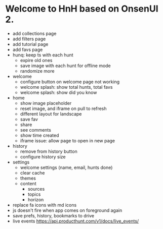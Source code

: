 # Welcome to HnH based on OnsenUI 2.

- add collections page
- add filters page
- add tutorial page
- add favs page
- hunq: keep ts with each hunt
   - expire old ones
   - save image with each hunt for offline mode
   - randomize more
- welcome
  - configure button on welcome page not working
  - welcome splash: show total hunts, total favs
  - welcome splash: show did you know
- home
  - show image placeholder
  - reset image, and iframe on pull to refresh
  - different layout for landscape
  - save fav
  - share
  - see comments
  - show time created
  - iframe issue: allow page to open in new page
- history
  - remove from history button
  - configure history size
- settings
  - welcome settings (name, email, hunts done)
  - clear cache
  - themes
  - content
    - sources
    - topics
    - horizon
- replace fa icons with md icons
- js doesn't fire when app comes on foreground again
- save prefs, history, bookmarks to drive
- live events https://api.producthunt.com/v1/docs/live_events/